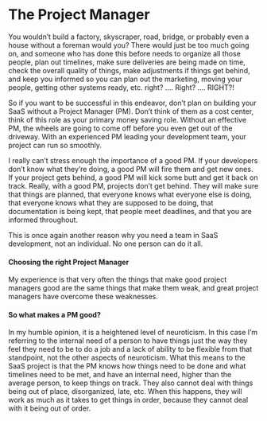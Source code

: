 # The Project Manager

You wouldn’t build a factory, skyscraper, road, bridge, or probably even a house without a foreman would you? There would just be too much going on, and someone who has done this before needs to organize all those people, plan out timelines, make sure deliveries are being made on time, check the overall quality of things, make adjustments if things get behind, and keep you informed so you can plan out the marketing, moving your people, getting other systems ready, etc. right? …. Right? ….  RIGHT?!

So if you want to be successful in this endeavor, don’t plan on building your SaaS without a Project Manager \(PM\). Don’t think of them as a cost center, think of this role as your primary money saving role. Without an effective PM, the wheels are going to come off before you even get out of the driveway. With an experienced PM leading your development team, your project can run so smoothly. 

I really can’t stress enough the importance of a good PM. If your developers don’t know what they’re doing, a good PM will fire them and get new ones. If your project gets behind, a good PM will kick some butt and get it back on track. Really, with a good PM, projects don’t get behind. They will make sure that things are planned, that everyone knows what everyone else is doing, that everyone knows what they are supposed to be doing, that documentation is being kept, that people meet deadlines, and that you are informed throughout. 

This is once again another reason why you need a team in SaaS development, not an individual. No one person can do it all.

#### Choosing the right Project Manager

My experience is that very often the things that make good project managers good are the same things that make them weak, and great project managers have overcome these weaknesses. 

#### So what makes a PM good? 

In my humble opinion, it is a heightened level of neuroticism. In this case I’m referring to the internal need of a person to have things just the way they feel they need to be to do a job and a lack of ability to be flexible from that standpoint, not the other aspects of neuroticism. What this means to the SaaS project is that the PM knows how things need to be done and what timelines need to be met, and have an internal need, higher than the average person, to keep things on track. They also cannot deal with things being out of place, disorganized, late, etc. When this happens, they will work as much as it takes to get things in order, because they cannot deal with it being out of order.

